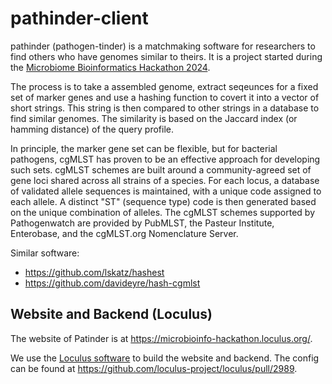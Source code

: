 # pathinder-client

pathinder (pathogen-tinder) is a matchmaking software for researchers to find others who have genomes similar to theirs. It is a project started during the [Microbiome Bioinformatics Hackathon 2024](https://github.com/microbio-hackathon-2024/).

The process is to take a assembled genome, extract seqeunces for a fixed set of marker genes and use a hashing function to covert  it into a vector of short strings. This string is then compared to other strings in a database to find similar genomes. The similarity is based on the Jaccard index (or hamming distance) of the query profile.

In principle, the marker gene set can be flexible, but for bacterial pathogens, cgMLST has proven to be an effective approach for developing such sets. cgMLST schemes are built around a community-agreed set of gene loci shared across all strains of a species. For each locus, a database of validated allele sequences is maintained, with a unique code assigned to each allele. A distinct "ST" (sequence type) code is then generated based on the unique combination of alleles. The cgMLST schemes supported by Pathogenwatch are provided by PubMLST, the Pasteur Institute, Enterobase, and the cgMLST.org Nomenclature Server.

Similar software:

*  https://github.com/lskatz/hashest
*  https://github.com/davideyre/hash-cgmlst 


## Website and Backend (Loculus)

The website of Patinder is at https://microbioinfo-hackathon.loculus.org/.

We use the [Loculus software](https://loculus.org) to build the website and backend. The config can be found at https://github.com/loculus-project/loculus/pull/2989.
